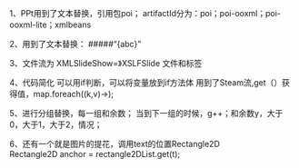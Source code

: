 
1、PPt用到了文本替换，引用包poi；
	artifactId分为：poi；poi-ooxml；poi-ooxml-lite；xmlbeans

2、用到了文本替换： #####“{abc}”

3、文件流为 XMLSlideShow=》XSLFSlide  文件和标签

4、代码简化
	可以用if判断，可以将变量放到if方法体
	用到了Steam流,get（）获得值，map.foreach((k,v)->); 
	
5、进行分组替换，每一组和余数；
   当到下一组的时候，g++；和余数y，大于0，大于1，大于2，情况； 	
   
6、还有一个就是图片的提花，调用text的位置Rectangle2D   
	Rectangle2D anchor = rectangle2DList.get(t);
